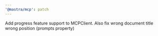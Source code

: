 ```yaml
---
'@mastra/mcp': patch
---
```


Add progress feature support to MCPClient. Also fix wrong document title wrong position (prompts property)
